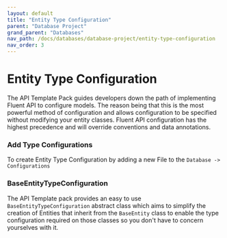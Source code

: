 ```yaml
---
layout: default
title: "Entity Type Configuration"
parent: "Database Project"
grand_parent: "Databases"
nav_path: /docs/databases/database-project/entity-type-configuration
nav_order: 3
---
```


# Entity Type Configuration

The API Template Pack guides developers down the path of implementing Fluent API to configure models. The reason being that this is the  most powerful method of configuration and allows configuration to be specified without modifying your entity classes. Fluent API configuration has the highest precedence and will override conventions and data annotations.

### Add Type Configurations

To create Entity Type Configuration by adding a new File to the `Database -> Configurations` 

###  BaseEntityTypeConfiguration<TEntity>

The API Template pack provides an easy to use `BaseEntityTypeConfiguration` abstract class which aims to simplify the creation of Entities that inherit from the `BaseEntity` class to enable the type configuration required on those classes so you don't have to concern yourselves with it.